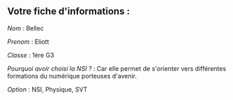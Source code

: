 ## Votre fiche d'informations :
*Nom* : Bellec 

*Prenom* : Eliott

*Classe* : 1ère G3

*Pourquoi avoir choisi la NSI ?* : Car elle permet de s'orienter vers différentes formations du numérique porteuses d'avenir.

*Option* : NSI, Physique, SVT